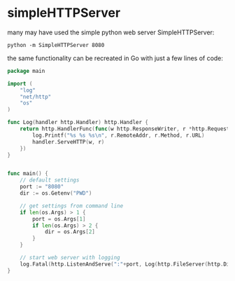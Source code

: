 # simpleHTTPServer

many may have used the simple python web server SimpleHTTPServer:

```
python -m SimpleHTTPServer 8080
```

the same functionality can be recreated in Go with just a few lines of code:

```go
package main

import (
    "log"
    "net/http"
    "os"
)

func Log(handler http.Handler) http.Handler {
    return http.HandlerFunc(func(w http.ResponseWriter, r *http.Request) {
        log.Printf("%s %s %s\n", r.RemoteAddr, r.Method, r.URL)
        handler.ServeHTTP(w, r)
    })
}


func main() {
    // default settings
    port := "8080"
    dir := os.Getenv("PWD")

    // get settings from command line
    if len(os.Args) > 1 {
        port = os.Args[1]
        if len(os.Args) > 2 {
            dir = os.Args[2]
        }
    }

    // start web server with logging
    log.Fatal(http.ListenAndServe(":"+port, Log(http.FileServer(http.Dir(dir)))))
}
```

